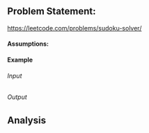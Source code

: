## Problem Statement:
https://leetcode.com/problems/sudoku-solver/
#### Assumptions:
#### Example
###### Input
###### Output
## Analysis
